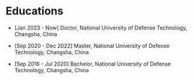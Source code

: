  Educations
 ======
<ul>
    <li> 
      <p>[Jan 2023 - Now] Doctor, National University of Defense Technology, Changsha, China </p>
    </li>
  </ul>
  <ul>
    <li> 
      <p>[Sep 2020 - Dec 2022] Master, National University of Defense Technology, Changsha, China </p>
    </li>
  </ul>
<ul>
    <li> 
      <p>[Sep 2016 - Jul 2020] Bachelor, National University of Defense Technology, Changsha, China </p>
    </li>
  </ul>
